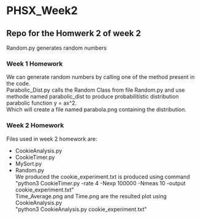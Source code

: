 # PHSX_Week2
## Repo for the Homwerk 2 of week 2

Random.py generates random numbers
### Week 1 Homework
We can generate random numbers by calling one of the method present in the code.
<br> Parabolic_Dist.py calls the Random Class from file Random.py and use methode named parabolic_dist to produce probabilitistic distribution parabolic function y = ax^2.
<br>Which will create a file named parabola.png containing the distribution.
### Week 2 Homework
Files used in week 2 homework are:
- CookieAnalysis.py
- CookieTimer.py
- MySort.py
- Random.py
<br> We produced the cookie_experiment.txt is produced using command
<br> "python3 CookieTimer.py -rate 4 -Nexp 100000 -Nmeas 10 -output cookie_experiment.txt"
<br> Time_Average.png  and Time.png are the resulted plot using CookieAnalysis.py
<br> "python3 CookieAnalysis.py  cookie_experiment.txt"
